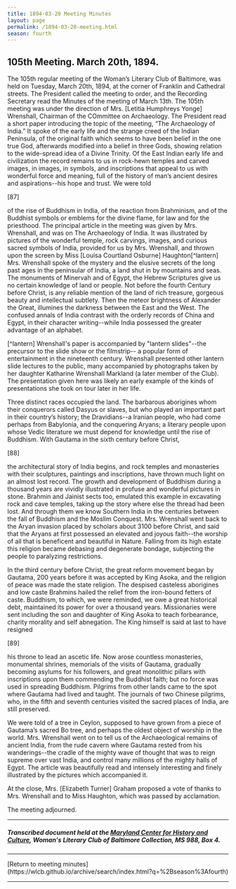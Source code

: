 ```yaml
---
title: 1894-03-20 Meeting Minutes
layout: page
permalink: /1894-03-20-meeting.html
season: fourth
---
```


<style>
    #maincontent{
        font-size:1.4em;
    }
</style>
## 105th Meeting. March 20th, 1894.

The 105th regular meeting of the Woman’s Literary Club of Baltimore, was held on Tuesday, March 20th, 1894, at the corner of Franklin and Cathedral streets. The President called the meeting to order, and the Recording Secretary read the Minutes of the meeting of March 13th. The 105th meeting was under the direction of Mrs. [Letitia Humphreys Yonge] Wrenshall, Chairman of the COmmittee on Archaeology. The President read a short paper introducing the topic of the meeting, “The Archaeology of India.” It spoke of the early life and the strange creed of the Indian Peninsula, of the original faith which seems to have been belief in the one true God, afterwards modified into a belief in three Gods, showing relation to the wide-spread idea of a Divine Trinity. Of the East Indian early life and civilization the record remains to us in rock-hewn temples and carved images, in images, in symbols, and inscriptions that appeal to us with wonderful force and meaning, full of the history of man’s ancient desires and aspirations--his hope and trust. We were told

[87]

of the rise of Buddhism in India, of the reaction from Brahminism, and of the Buddhist symbols or emblems for the divine flame, for law and for the priesthood. The principal article in the meeting was given by Mrs. Wrenshall, and was on The Archaeology of India. It was illustrated by pictures of the wonderful temple, rock carvings, images, and curious sacred symbols of India, provided for us by Mrs. Wrenshall, and thrown upon the screen by Miss [Louisa Courtland Osburne] Haughton[^lantern] Mrs. Wrenshall spoke of the mystery and the elusive secrets of the long past ages in the peninsular of India, a land shut in by mountains and seas. The monuments of Minervah and of Egypt, the Hebrew Scriptures give us no certain knowledge of land or people. Not before the fourth Century before Christ, is any reliable mention of the land of rich treasure, gorgeous beauty and intellectual subtlety. Then the meteor brightness of Alexander the Great, illumines the darkness between the East and the West. The confused annals of India contrast with the orderly records of China and Egypt, in their character writing--while India possessed the greater advantage of an alphabet.

[^lantern] Wrenshall's paper is accompanied by "lantern slides"--the precursor to the slide show or the filmstrip-- a popular form of entertainment in the nineteenth century. Wrenshall presented other lantern slide lectures to the public, many accompanied by photographs taken by her daughter Katharine Wrenshall Markland (a later member of the Club). The presentation given here was likely an early example of the kinds of presentations she took on tour later in her life.

Three distinct races occupied the land. The barbarous aborigines whom their conquerors called Dasyus or slaves, but who played an important part in their country’s history; the Dravidians--a Iranian people, who had come perhaps from Babylonia, and the conquering Aryans; a literary people upon whose Vedic literature we must depend for knowledge until the rise of Buddhism. With Gautama in the sixth century before Christ,

[88]

the architectural story of India begins, and rock temples and monasteries with their sculptures, paintings and inscriptions, have thrown much light on an almost lost record. The growth and development of Buddhism during a thousand years are vividly illustrated in profuse and wonderful pictures in stone. Brahmin and Jainist sects too, emulated this example in excavating rock and cave temples, taking up the story where else the thread had been lost. And through them we know Southern India in the centuries between the fall of Buddhism and the Moslim Conquest. Mrs. Wrenshall went back to the Aryan invasion placed by scholars about 3100 before Christ, and said that the Aryans at first possessed an elevated and joyous faith--the worship of all that is beneficent and beautiful in Nature. Falling from its high estate this religion became debasing and degenerate bondage, subjecting the people to paralyzing restrictions.

In the third century before Christ, the great reform movement began by Gautama, 200 years before it was accepted by King Asoka, and the religion of peace was made the state religion. The despised casteless aborigines and low caste Brahmins hailed the relief from the iron-bound fetters of caste. Buddhism, to which, we were reminded, we owe a great historical debt, maintained its power for over a thousand years. Missionaries were sent including the son and daughter of King Asoka to teach forbearance, charity morality and self abnegation. The King himself is said at last to have resigned

[89]

his throne to lead an ascetic life. Now arose countless monasteries, monumental shrines, memorials of the visits of Gautama, gradually becoming asylums for his followers, and great monolithic pillars with inscriptions upon them commending the Buddhist faith; but no force was used in spreading Buddhism. Pilgrims from other lands came to the spot where Gautama had lived and taught. The journals of two Chinese pilgrims, who, in the fifth and seventh centuries visited the sacred places of India, are still preserved.

We were told of a tree in Ceylon, supposed to have grown from a piece of Gautama’s sacred Bo tree, and perhaps the oldest object of worship in the world. Mrs. Wrenshall went on to tell us of the Archaeological remains of ancient India, from the rude cavern where Gautama rested from his wanderings--the cradle of the mighty wave of thought that was to reign supreme over vast India, and control many millions of the mighty halls of Egypt. The article was beautifully read and intensely interesting and finely illustrated by the pictures which accompanied it.

At the close, Mrs. [Elizabeth Turner] Graham proposed a vote of thanks to Mrs. Wrenshall and to Miss Haughton, which was passed by acclamation.

The meeting adjourned.
<hr>

##### Transcribed document held at the [Maryland Center for History and Culture](http://mdhs.org/), Woman's Literary Club of Baltimore Collection, MS 988, Box 4. 

<hr>
[Return to meeting minutes](https://wlcb.github.io/archive/search/index.html?q=%2Bseason%3Afourth)
<hr>